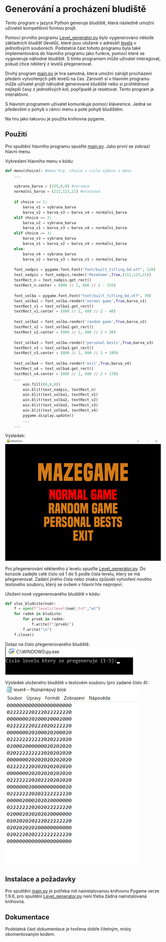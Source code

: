 # Generování a procházení bludiště

Tento program v jazyce Python generuje bludiště, která následně umožní uživateli kompetitivní formou projít.

Pomocí prvního programu [Level_generator.py](Zapoctovy_program/Level_generator.py) bylo vygenerováno několik základních bludišť (levelů), které jsou uložené v adresáři [levels](Zapoctovy_program/levels) v jednotlivých souborech. Podstatná část tohoto programu byla také implementována do hlavního programu jako funkce, pomocí které se vygeneruje náhodné bludiště. S tímto programem může uživatel interagovat, pokud chce některý z levelů přegenerovat. 

Druhý program [main.py](Zapoctovy_program/main.py) je hra samotná, která umožní zahájit procházení předem vytvořených pěti levelů na čas. Zároveň si v hlavním programu může uživatel projít náhodně generované bludiště nebo si prohlédnout nejlepší časy z jednotlivých kol, popřípadě je resetovat. Tento program je interaktivní.

S hlavním programem uživatel komunikuje pomocí klávesnice. Jedná se především o pohyb v rámci menu a poté pohyb bludištěm. 

Na hru jako takovou je použita knihovna pygame.

## Použití

Pro spuštění hlavního programu spusťte [main.py](Zapoctovy_program/main.py). Jako první se zobrazí hlavní menu.

Vykreslení hlavního menu v kódu:

```python
def menu(choice): #menu hry, choice = cislo vyberu z menu
    ...
    
    vybrana_barva = (255,0,0) #cervena
    normalni_barva = (212,123,21) #oranzova
    
    if choice == 1:
        barva_v1 = vybrana_barva
        barva_v2 = barva_v3 = barva_v4 = normalni_barva
    elif choice == 2:
        barva_v2 = vybrana_barva
        barva_v1 = barva_v3 = barva_v4 = normalni_barva
    elif choice == 3:
        barva_v3 = vybrana_barva
        barva_v1 = barva_v2 = barva_v4 = normalni_barva
    else:
        barva_v4 = vybrana_barva
        barva_v2 = barva_v3 = barva_v1 = normalni_barva
        
    font_nadpis = pygame.font.Font("font/built_titling_bd.otf", 120)
    text_nadpis = font_nadpis.render('MazeGame',True,(212,123,21))
    textRect_n = text_nadpis.get_rect()
    textRect_n.center = (800 // 2, 600 // 2 - 155)
    
    font_volba = pygame.font.Font("font/built_titling_bd.otf", 70)
    text_volba1 = font_volba.render('normal game',True,barva_v1)
    textRect_v1 = text_volba1.get_rect()
    textRect_v1.center = (800 // 2, 600 // 2 - 40)
    
    text_volba2 = font_volba.render('random game',True,barva_v2)
    textRect_v2 = text_volba2.get_rect()
    textRect_v2.center = (800 // 2, 600 // 2 + 30)
    
    text_volba3 = font_volba.render('personal bests',True,barva_v3)
    textRect_v3 = text_volba3.get_rect()
    textRect_v3.center = (800 // 2, 600 // 2 + 100)
    
    text_volba4 = font_volba.render('exit',True,barva_v4)
    textRect_v4 = text_volba4.get_rect()
    textRect_v4.center = (800 // 2, 600 // 2 + 170)
    ...
        win.fill((0,0,0))
        win.blit(text_nadpis, textRect_n)
        win.blit(text_volba1, textRect_v1)
        win.blit(text_volba2, textRect_v2)
        win.blit(text_volba3, textRect_v3)
        win.blit(text_volba4, textRect_v4)
        pygame.display.update()
        ...
    ...

```

Výsledek:
![Menu](pics/Menu.png)

Pro přegenerování některého z levelu spusťte [Level_generator.py](Zapoctovy_program/Level_generator.py). Do konzole zadejte celé číslo od 1 do 5 podle čísla levelu, který se má přegenerovat. Zadání jiného čísla nebo znaku způsobí vytvoření nového textového souboru, který se ovšem v hlavní hře neprojeví.

Uložení nově vygenerovaného bludiště v kódu:
```python
def uloz_bludiste(num):
    f = open(f"levels/level{num}.txt","wt")
    for radek in bludiste:
        for prvek in radek:    
            f.write(f"{prvek}")
        f.write("\n")
    f.close()
```

Dotaz na číslo přegenerovaného bludiště:
![Dotaz](pics/cons_gen.png)

Výsledek uloženého bludiště v textovém souboru (pro zadané číslo 4):
![Uložené bludiště](pics/level_txt.png)


## Instalace a požadavky
Pro spuštění [main.py](Zapoctovy_program/main.py) je potřeba mít nainstalovanou knihovnu Pygame verze 1.9.6, pro spuštění [Level_generator.py](Zapoctovy_program/Level_generator.py) není třeba žádná nainstalovaná knihovna.

## Dokumentace

Podstatná část dokumentace je tvořena dobře čitelným, místy okomentovaným kódem.
